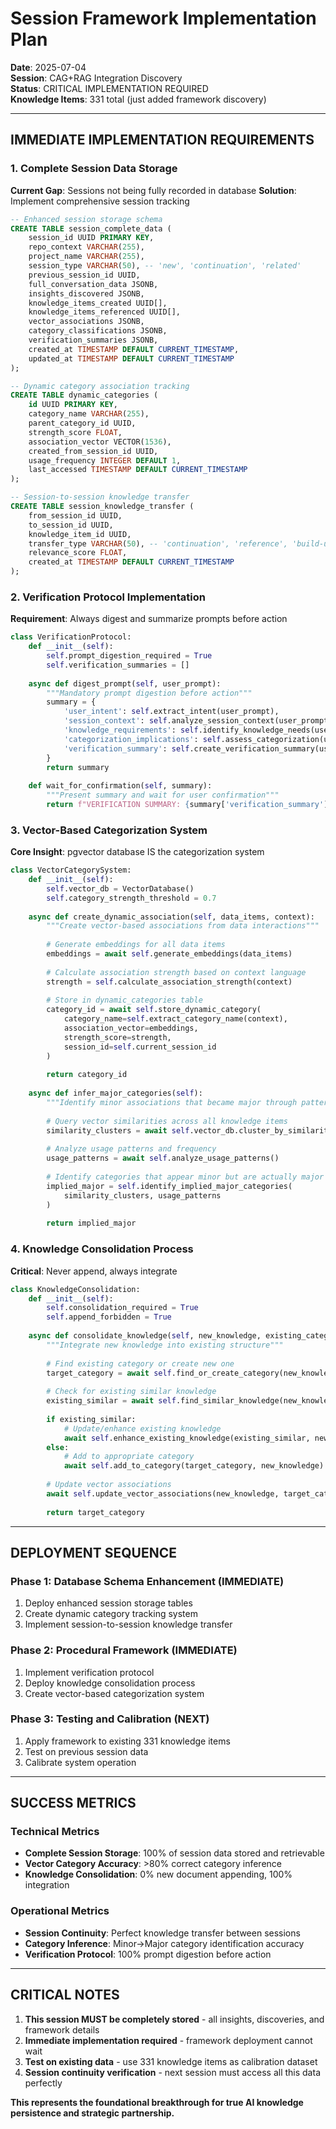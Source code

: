 # Session Framework Implementation Plan

**Date**: 2025-07-04  
**Session**: CAG+RAG Integration Discovery  
**Status**: CRITICAL IMPLEMENTATION REQUIRED  
**Knowledge Items**: 331 total (just added framework discovery)

---

## IMMEDIATE IMPLEMENTATION REQUIREMENTS

### 1. Complete Session Data Storage
**Current Gap**: Sessions not being fully recorded in database
**Solution**: Implement comprehensive session tracking

```sql
-- Enhanced session storage schema
CREATE TABLE session_complete_data (
    session_id UUID PRIMARY KEY,
    repo_context VARCHAR(255),
    project_name VARCHAR(255),
    session_type VARCHAR(50), -- 'new', 'continuation', 'related'
    previous_session_id UUID,
    full_conversation_data JSONB,
    insights_discovered JSONB,
    knowledge_items_created UUID[],
    knowledge_items_referenced UUID[],
    vector_associations JSONB,
    category_classifications JSONB,
    verification_summaries JSONB,
    created_at TIMESTAMP DEFAULT CURRENT_TIMESTAMP,
    updated_at TIMESTAMP DEFAULT CURRENT_TIMESTAMP
);

-- Dynamic category association tracking
CREATE TABLE dynamic_categories (
    id UUID PRIMARY KEY,
    category_name VARCHAR(255),
    parent_category_id UUID,
    strength_score FLOAT,
    association_vector VECTOR(1536),
    created_from_session_id UUID,
    usage_frequency INTEGER DEFAULT 1,
    last_accessed TIMESTAMP DEFAULT CURRENT_TIMESTAMP
);

-- Session-to-session knowledge transfer
CREATE TABLE session_knowledge_transfer (
    from_session_id UUID,
    to_session_id UUID,
    knowledge_item_id UUID,
    transfer_type VARCHAR(50), -- 'continuation', 'reference', 'build-upon'
    relevance_score FLOAT,
    created_at TIMESTAMP DEFAULT CURRENT_TIMESTAMP
);
```

### 2. Verification Protocol Implementation
**Requirement**: Always digest and summarize prompts before action

```python
class VerificationProtocol:
    def __init__(self):
        self.prompt_digestion_required = True
        self.verification_summaries = []
    
    async def digest_prompt(self, user_prompt):
        """Mandatory prompt digestion before action"""
        summary = {
            'user_intent': self.extract_intent(user_prompt),
            'session_context': self.analyze_session_context(user_prompt),
            'knowledge_requirements': self.identify_knowledge_needs(user_prompt),
            'categorization_implications': self.assess_categorization(user_prompt),
            'verification_summary': self.create_verification_summary(user_prompt)
        }
        return summary
    
    def wait_for_confirmation(self, summary):
        """Present summary and wait for user confirmation"""
        return f"VERIFICATION SUMMARY: {summary['verification_summary']}\n\nProceed with this understanding? (y/n)"
```

### 3. Vector-Based Categorization System
**Core Insight**: pgvector database IS the categorization system

```python
class VectorCategorySystem:
    def __init__(self):
        self.vector_db = VectorDatabase()
        self.category_strength_threshold = 0.7
    
    async def create_dynamic_association(self, data_items, context):
        """Create vector-based associations from data interactions"""
        
        # Generate embeddings for all data items
        embeddings = await self.generate_embeddings(data_items)
        
        # Calculate association strength based on context language
        strength = self.calculate_association_strength(context)
        
        # Store in dynamic_categories table
        category_id = await self.store_dynamic_category(
            category_name=self.extract_category_name(context),
            association_vector=embeddings,
            strength_score=strength,
            session_id=self.current_session_id
        )
        
        return category_id
    
    async def infer_major_categories(self):
        """Identify minor associations that became major through pattern analysis"""
        
        # Query vector similarities across all knowledge items
        similarity_clusters = await self.vector_db.cluster_by_similarity()
        
        # Analyze usage patterns and frequency
        usage_patterns = await self.analyze_usage_patterns()
        
        # Identify categories that appear minor but are actually major
        implied_major = self.identify_implied_major_categories(
            similarity_clusters, usage_patterns
        )
        
        return implied_major
```

### 4. Knowledge Consolidation Process
**Critical**: Never append, always integrate

```python
class KnowledgeConsolidation:
    def __init__(self):
        self.consolidation_required = True
        self.append_forbidden = True
    
    async def consolidate_knowledge(self, new_knowledge, existing_categories):
        """Integrate new knowledge into existing structure"""
        
        # Find existing category or create new one
        target_category = await self.find_or_create_category(new_knowledge)
        
        # Check for existing similar knowledge
        existing_similar = await self.find_similar_knowledge(new_knowledge)
        
        if existing_similar:
            # Update/enhance existing knowledge
            await self.enhance_existing_knowledge(existing_similar, new_knowledge)
        else:
            # Add to appropriate category
            await self.add_to_category(target_category, new_knowledge)
        
        # Update vector associations
        await self.update_vector_associations(new_knowledge, target_category)
        
        return target_category
```

---

## DEPLOYMENT SEQUENCE

### Phase 1: Database Schema Enhancement (IMMEDIATE)
1. Deploy enhanced session storage tables
2. Create dynamic category tracking system
3. Implement session-to-session knowledge transfer

### Phase 2: Procedural Framework (IMMEDIATE)
1. Implement verification protocol
2. Deploy knowledge consolidation process
3. Create vector-based categorization system

### Phase 3: Testing and Calibration (NEXT)
1. Apply framework to existing 331 knowledge items
2. Test on previous session data
3. Calibrate system operation

---

## SUCCESS METRICS

### Technical Metrics
- **Complete Session Storage**: 100% of session data stored and retrievable
- **Vector Category Accuracy**: >80% correct category inference
- **Knowledge Consolidation**: 0% new document appending, 100% integration

### Operational Metrics
- **Session Continuity**: Perfect knowledge transfer between sessions
- **Category Inference**: Minor→Major category identification accuracy
- **Verification Protocol**: 100% prompt digestion before action

---

## CRITICAL NOTES

1. **This session MUST be completely stored** - all insights, discoveries, and framework details
2. **Immediate implementation required** - framework deployment cannot wait
3. **Test on existing data** - use 331 knowledge items as calibration dataset
4. **Session continuity verification** - next session must access all this data perfectly

**This represents the foundational breakthrough for true AI knowledge persistence and strategic partnership.**